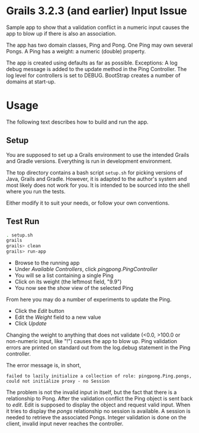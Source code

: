 # Grails 3.2.3 (and earlier) Input Issue
Sample app to show that a validation conflict in a numeric input causes the app to blow up
if there is also an association.

The app has two domain classes, Ping and Pong.
One Ping may own several Pongs.
A Ping has a weight: a numeric (double) property.

The app is created using defaults as far as possible.
Exceptions: A log debug message is added to the update method in the Ping Controller.
The log level for controllers is set to DEBUG.
BootStrap creates a number of domains at start-up.

# Usage
The following text describes how to build and run the app.

## Setup
You are supposed to set up a Grails environment to use the intended Grails and Gradle versions.
Everything is run in development environment.

The top directory contains a bash script `setup.sh` for picking versions of
Java, Grails and Gradle.
However, it is adapted to the author's system and most likely does not work for you.
It is intended to be sourced into the shell where you run the tests.

Either modify it to suit your needs, or follow your own conventions.

## Test Run
```bash
. setup.sh
grails
grails> clean
grails> run-app
```

* Browse to the running app
* Under *Available Controllers*, click *pingpong.PingController*
* You will se a list containing a single Ping
* Click on its weight (the leftmost field, "9.9")
* You now see the *show* view of the selected Ping

From here you may do a number of experiments to update the Ping.

* Click the *Edit* button
* Edit the *Weight* field to a new value
* Click *Update*

Changing the weight to anything that does not validate (<0.0, >100.0 or non-numeric input, like "!")
causes the app to blow up.
Ping validation errors are printed on standard out from the log.debug statement in the Ping controller.

The error message is, in short,
```
failed to lazily initialize a collection of role: pingpong.Ping.pongs, could not initialize proxy - no Session
```

The problem is not the invalid input in itself, but the fact that there is a relationship to Pong.
After the validation conflict the Ping object is sent back to *edit*.
Edit is supposed to display the object and request valid input.
When it tries to display the *pongs* relationship no session is available.
A session is needed to retrieve the associated Pongs.
Integer validation is done on the client, invalid input never reaches the controller.
